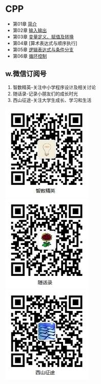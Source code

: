 # CPP

- 第01章 [简介](chap01/)
- 第02章 [输入输出](chap02/)
- 第03章 [变量定义、赋值及转换](chap03/)
- 第04章 [算术表达式与顺序执行]<!--(chap04/index.md)-->
- 第05章 [逻辑表达式与条件分支](chap05/index.md)
- 第06章 [循环控制](chap06/index.md)

## w.微信订阅号

1. 智数精英-关注中小学程序设计及相关讨论
2. 随话录-记录小朋友们的成长时光
2. 西山征途-关注大学生成长、学习和生活

![欢迎关注“智数精英”订阅号](assets/me/img/idea8.jpg)
![欢迎关注“随话录”订阅号](assets/me/img/shl8.jpg)
![欢迎关注“西山征途”订阅号](assets/me/img/xszt8.jpg)


